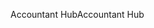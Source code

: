 <span data-ttu-id="9685e-101">Accountant Hub</span><span class="sxs-lookup"><span data-stu-id="9685e-101">Accountant Hub</span></span>
